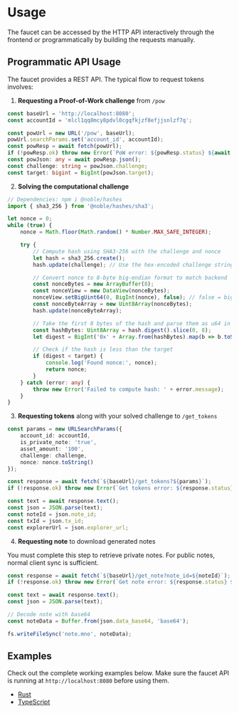 # Usage

The faucet can be accessed by the HTTP API interactively through the frontend or programmatically by building the requests manually.

## Programmatic API Usage

The faucet provides a REST API. The typical flow to request tokens involves:

1. **Requesting a Proof-of-Work challenge** from `/pow`

```typescript
const baseUrl = 'http://localhost:8080';
const accountId = 'mlcl1qq8mcy8pdvl0cgqfkjzf8efjjsnlzf7q';

const powUrl = new URL('/pow', baseUrl);
powUrl.searchParams.set('account_id', accountId);
const powResp = await fetch(powUrl);
if (!powResp.ok) throw new Error(`PoW error: ${powResp.status} ${await powResp.text()}`);
const powJson: any = await powResp.json();
const challenge: string = powJson.challenge;
const target: bigint = BigInt(powJson.target);
```

2. **Solving the computational challenge**

```typescript
// Dependencies: npm i @noble/hashes
import { sha3_256 } from '@noble/hashes/sha3';

let nonce = 0;
while (true) {
    nonce = Math.floor(Math.random() * Number.MAX_SAFE_INTEGER);

    try {
        // Compute hash using SHA3-256 with the challenge and nonce
        let hash = sha3_256.create();
        hash.update(challenge); // Use the hex-encoded challenge string directly

        // Convert nonce to 8-byte big-endian format to match backend
        const nonceBytes = new ArrayBuffer(8);
        const nonceView = new DataView(nonceBytes);
        nonceView.setBigUint64(0, BigInt(nonce), false); // false = big-endian
        const nonceByteArray = new Uint8Array(nonceBytes);
        hash.update(nonceByteArray);

        // Take the first 8 bytes of the hash and parse them as u64 in big-endian
        const hashBytes: Uint8Array = hash.digest().slice(0, 8);
        let digest = BigInt('0x' + Array.from(hashBytes).map(b => b.toString(16).padStart(2, '0')).join(''));

        // Check if the hash is less than the target
        if (digest < target) {
            console.log('Found nonce:', nonce);
            return nonce;
        }
    } catch (error: any) {
        throw new Error('Failed to compute hash: ' + error.message);
    }
}
```

3. **Requesting tokens** along with your solved challenge to `/get_tokens`

```typescript
const params = new URLSearchParams({
    account_id: accountId,
    is_private_note: 'true',
    asset_amount: '100',
    challenge: challenge,
    nonce: nonce.toString()
});

const response = await fetch(`${baseUrl}/get_tokens?${params}`);
if (!response.ok) throw new Error(`Get tokens error: ${response.status} ${await response.text()}`);

const text = await response.text();
const json = JSON.parse(text);
const noteId = json.note_id;
const txId = json.tx_id;
const explorerUrl = json.explorer_url;
```

4. **Requesting note** to download generated notes

You must complete this step to retrieve private notes. For public notes, normal client sync is sufficient.

```typescript
const response = await fetch(`${baseUrl}/get_note?note_id=${noteId}`);
if (!response.ok) throw new Error(`Get note error: ${response.status} ${await response.text()}`);

const text = await response.text();
const json = JSON.parse(text);

// Decode note with base64
const noteData = Buffer.from(json.data_base64, 'base64');

fs.writeFileSync('note.mno', noteData);
```

## Examples

Check out the complete working examples below. Make sure the faucet API is running at `http://localhost:8080` before using them.
- [Rust](examples/rust/request_tokens.rs)
- [TypeScript](examples/typescript/request_tokens.ts)

